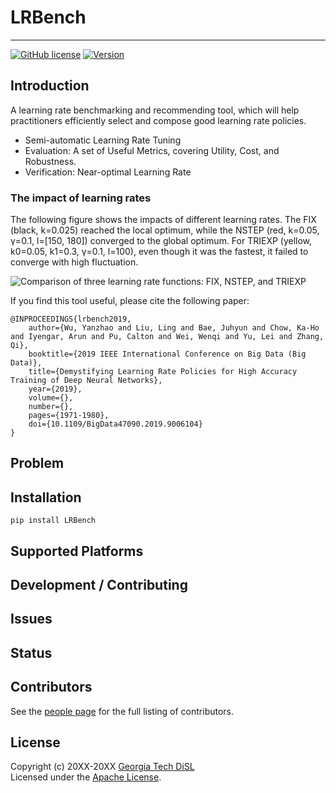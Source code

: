 <!--- Project Logo --->
# LRBench
<!--- a href=""><img src="" alt=""></a --->
-----------------
[![GitHub license](https://img.shields.io/badge/license-apache-green.svg?style=flat)](https://www.apache.org/licenses/LICENSE-2.0)
[![Version](https://img.shields.io/badge/version-0.0.1-red.svg?style=flat)]()
<!---
[![Travis Status]()]()
[![Jenkins Status]()]()
[![Coverage Status]()]()
--->
## Introduction

A learning rate benchmarking and recommending tool, which will help practitioners efficiently select and compose good learning rate policies.

* Semi-automatic Learning Rate Tuning
* Evaluation: A set of Useful Metrics, covering Utility, Cost, and Robustness.
* Verification: Near-optimal Learning Rate

### The impact of learning rates

The following figure shows the impacts of different learning rates. The FIX (black, k=0.025) reached the local optimum, while the NSTEP (red, k=0.05, γ=0.1, l=[150, 180]) converged to the global optimum. For TRIEXP (yellow, k0=0.05, k1=0.3, γ=0.1, l=100), even though it was the fastest, it failed to converge with high fluctuation.

![Comparison of three learning rate functions: FIX, NSTEP, and TRIEXP](examples/visualization/FIX-NSTEP-TRIEXP-Comparison.gif)

If you find this tool useful, please cite the following paper:

    @INPROCEEDINGS{lrbench2019,
        author={Wu, Yanzhao and Liu, Ling and Bae, Juhyun and Chow, Ka-Ho and Iyengar, Arun and Pu, Calton and Wei, Wenqi and Yu, Lei and Zhang, Qi},
        booktitle={2019 IEEE International Conference on Big Data (Big Data)},
        title={Demystifying Learning Rate Policies for High Accuracy Training of Deep Neural Networks},
        year={2019},
        volume={},
        number={},
        pages={1971-1980},  
        doi={10.1109/BigData47090.2019.9006104}
    }
 
## Problem


## Installation
    pip install LRBench

## Supported Platforms


## Development / Contributing


## Issues


## Status


## Contributors

See the [people page](https://github.com/git-disl/LRBench/graphs/contributors) for the full listing of contributors.

## License

Copyright (c) 20XX-20XX [Georgia Tech DiSL](https://github.com/git-disl)  
Licensed under the [Apache License](LICENSE).
